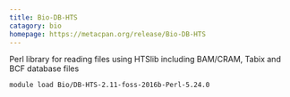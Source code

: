 ```yaml
---
title: Bio-DB-HTS
catagory: bio 
homepage: https://metacpan.org/release/Bio-DB-HTS
---
```

Perl library for reading files using HTSlib including BAM/CRAM, Tabix and BCF database files
```
module load Bio/DB-HTS-2.11-foss-2016b-Perl-5.24.0
```
